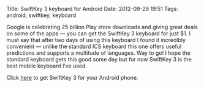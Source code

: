 Title: SwiftKey 3 keyboard for Android
Date: 2012-09-29 19:51
Tags: android, swiftkey, keyboard

Google is celebrating 25 billion Play store downloads and giving great deals on
some of the apps — you can get the SwiftKey 3 keyboard for just $1.  I must say
that after two days of using this keyboard I found it incredibly convenient —
unlike the standard ICS keyboard this one offers useful predictions and supports
a multitude of languages.  Way to go!  I hope the standard keyboard gets this
good some day but for now SwiftKey 3 is the best mobile keyboard I’ve used.

Click [here][SwiftKey] to get SwiftKey 3 for your Android phone.

[SwiftKey]: market://details?id=com.touchtype.swiftkey
